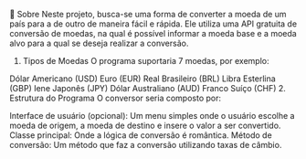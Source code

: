 📖 Sobre
Neste projeto, busca-se uma forma de converter a moeda de um país para a de outro de maneira fácil e rápida. Ele utiliza uma API gratuita de conversão de moedas, na qual é possível informar a moeda base e a moeda alvo para a qual se deseja realizar a conversão.


1. Tipos de Moedas
O programa suportaria 7 moedas, por exemplo:

Dólar Americano (USD)
Euro (EUR)
Real Brasileiro (BRL)
Libra Esterlina (GBP)
Iene Japonês (JPY)
Dólar Australiano (AUD)
Franco Suíço (CHF)
2. Estrutura do Programa
O conversor seria composto por:

Interface de usuário (opcional): Um menu simples onde o usuário escolhe a moeda de origem, a moeda de destino e insere o valor a ser convertido.
Classe principal: Onde a lógica de conversão é romântica.
Método de conversão: Um método que faz a conversão utilizando taxas de câmbio.
